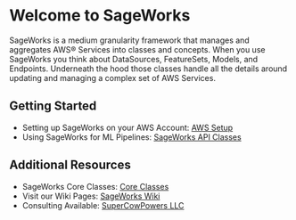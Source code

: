 # Welcome to SageWorks
SageWorks is a medium granularity framework that manages and aggregates AWS® Services into classes and concepts. When you use SageWorks you think about DataSources, FeatureSets, Models, and Endpoints. Underneath the hood those classes handle all the details around updating and managing a complex set of AWS Services. 

## Getting Started
- Setting up SageWorks on your AWS Account: [AWS Setup](aws_setup/initial_setup.md)
- Using SageWorks for ML Pipelines: [SageWorks API Classes](api_classes/overview.md)

## Additional Resources
- SageWorks Core Classes: [Core Classes](core_classes/overview.md)
- Visit our Wiki Pages: [SageWorks Wiki](https://github.com/SuperCowPowers/sageworks/wiki)
- Consulting Available: [SuperCowPowers LLC](https://supercowpowers.com)
